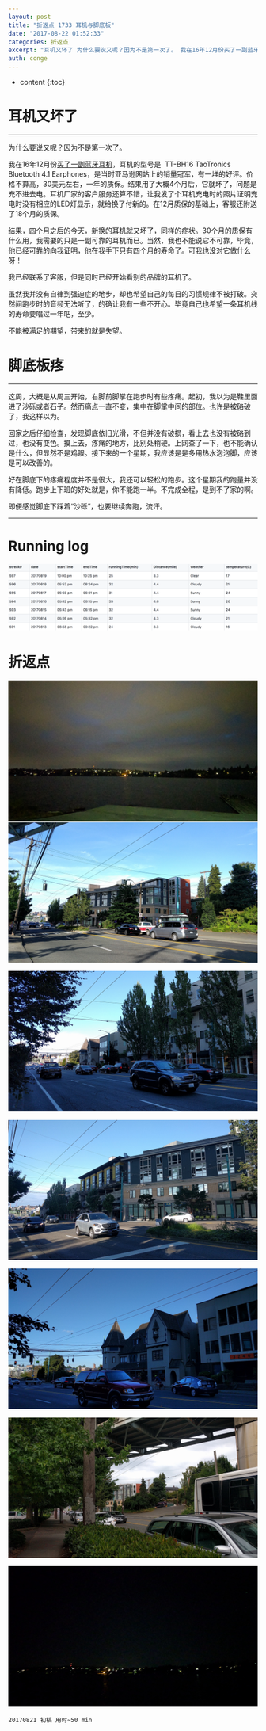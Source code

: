 ```yaml
---
layout: post
title: "折返点 1733 耳机与脚底板"
date: "2017-08-22 01:52:33"
categories: 折返点
excerpt: "耳机又坏了 为什么要说又呢？因为不是第一次了。 我在16年12月份买了一副蓝牙耳机，耳机的型号是  TT-BH16 TaoTronics Blu..."
auth: conge
---
```

* content
{:toc}

# 耳机又坏了
-----

为什么要说又呢？因为不是第一次了。

我在16年12月份[买了一副蓝牙耳机](http://www.jianshu.com/p/1912167949e0)，耳机的型号是  TT-BH16 TaoTronics Bluetooth 4.1 Earphones，是当时亚马逊网站上的销量冠军，有一堆的好评。价格不算高，30美元左右，一年的质保。结果用了大概4个月后，它就坏了，问题是充不进去电。耳机厂家的客户服务还算不错，让我发了个耳机充电时的照片证明充电时没有相应的LED灯显示，就给换了付新的。在12月质保的基础上，客服还附送了18个月的质保。

结果，四个月之后的今天，新换的耳机就又坏了，同样的症状。30个月的质保有什么用，我需要的只是一副可靠的耳机而已。当然，我也不能说它不可靠，毕竟，他已经可靠的向我证明，他在我手下只有四个月的寿命了。可我也没对它做什么呀！

我已经联系了客服，但是同时已经开始看别的品牌的耳机了。

虽然我并没有自律到强迫症的地步，却也希望自己的每日的习惯规律不被打破。突然间跑步时的音频无法听了，的确让我有一些不开心。毕竟自己也希望一条耳机线的寿命要唱过一年吧，至少。

不能被满足的期望，带来的就是失望。


# 脚底板疼
----

这周，大概是从周三开始，右脚前脚掌在跑步时有些疼痛。起初，我以为是鞋里面进了沙砾或者石子。然而痛点一直不变，集中在脚掌中间的部位。也许是被硌破了，我这样以为。

回家之后仔细检查，发现脚底依旧光滑，不但并没有破损，看上去也没有被硌到过，也没有变色。摸上去，疼痛的地方，比别处稍硬。上网查了一下，也不能确认是什么，但显然不是鸡眼。接下来的一个星期，我应该是是多用热水泡泡脚，应该是可以改善的。

好在脚底下的疼痛程度并不是很大，我还可以轻松的跑步。这个星期我的跑量并没有降低。跑步上下班的好处就是，你不能跑一半。不完成全程，是到不了家的啊。

即便感觉脚底下踩着“沙砾”，也要继续奔跑，流汗。

----
# Running log

![Running log week 33 2017](/assets/images/折返点/118382-6b05682b4f9c9adc.png)

# 折返点

![20170813.jpg](/assets/images/折返点/118382-78057f654bbbc586.jpg)
![20170814.jpg](/assets/images/折返点/118382-777b6f17587d1ffb.jpg)

![20170815.jpg](/assets/images/折返点/118382-b250073d232acb9e.jpg)

![20170816.jpg](/assets/images/折返点/118382-4400b48b9032c34d.jpg)

![20170817.jpg](/assets/images/折返点/118382-2049ff2163aa7325.jpg)

![20170818.jpg](/assets/images/折返点/118382-66112e92e37b0504.jpg)

![20170819.jpg](/assets/images/折返点/118382-c8cd673b3fda5750.jpg)

```
20170821 初稿 用时~50 min
```
